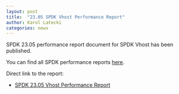 ```yaml
---
layout: post
title:  "23.05 SPDK Vhost Performance Report"
author: Karol Latecki
categories: news
---
```


SPDK 23.05 performance report document for SPDK Vhost has been published.

You can find all SPDK performance reports [here](https://spdk.io/doc/performance_reports.html).

Direct link to the report:

- [SPDK 23.05 Vhost Performance Report](https://review.spdk.io/download/performance-reports/SPDK_vhost_perf_report_2305.pdf)
